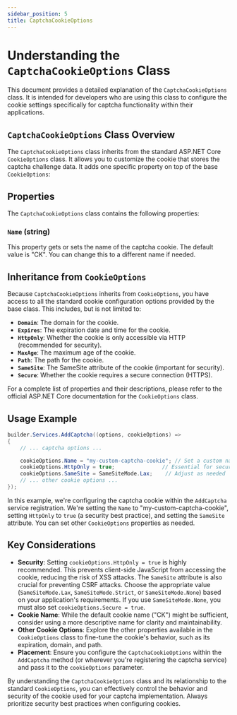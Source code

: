 ```yaml
---
sidebar_position: 5
title: CaptchaCookieOptions
---
```


# Understanding the `CaptchaCookieOptions` Class

This document provides a detailed explanation of the `CaptchaCookieOptions` class. It is intended for developers who are using this class to configure the cookie settings specifically for captcha functionality within their applications.

## `CaptchaCookieOptions` Class Overview

The `CaptchaCookieOptions` class inherits from the standard ASP.NET Core `CookieOptions` class. It allows you to customize the cookie that stores the captcha challenge data.  It adds one specific property on top of the base `CookieOptions`:

## Properties

The `CaptchaCookieOptions` class contains the following properties:

### `Name` (string)

This property gets or sets the name of the captcha cookie.  The default value is "CK".  You can change this to a different name if needed.

## Inheritance from `CookieOptions`

Because `CaptchaCookieOptions` inherits from `CookieOptions`, you have access to all the standard cookie configuration options provided by the base class.  This includes, but is not limited to:

*   **`Domain`**:  The domain for the cookie.
*   **`Expires`**: The expiration date and time for the cookie.
*   **`HttpOnly`**:  Whether the cookie is only accessible via HTTP (recommended for security).
*   **`MaxAge`**: The maximum age of the cookie.
*   **`Path`**: The path for the cookie.
*   **`SameSite`**: The SameSite attribute of the cookie (important for security).
*   **`Secure`**: Whether the cookie requires a secure connection (HTTPS).

For a complete list of properties and their descriptions, please refer to the official ASP.NET Core documentation for the `CookieOptions` class.

## Usage Example

```csharp
builder.Services.AddCaptcha((options, cookieOptions) =>
{
    // ... captcha options ...

    cookieOptions.Name = "my-custom-captcha-cookie"; // Set a custom name
    cookieOptions.HttpOnly = true;               // Essential for security
    cookieOptions.SameSite = SameSiteMode.Lax;    // Adjust as needed
    // ... other cookie options ...
});
```
In this example, we're configuring the captcha cookie within the `AddCaptcha` service registration.  We're setting the `Name` to "my-custom-captcha-cookie", setting `HttpOnly` to `true` (a security best practice), and setting the `SameSite` attribute. You can set other `CookieOptions` properties as needed.

## Key Considerations
- **Security**: Setting `cookieOptions.HttpOnly = true` is highly recommended. This prevents client-side JavaScript from accessing the cookie, reducing the risk of XSS attacks. The `SameSite` attribute is also crucial for preventing CSRF attacks. Choose the appropriate value (`SameSiteMode.Lax`, `SameSiteMode.Strict`, or `SameSiteMode.None`) based on your application's requirements. If you use `SameSiteMode.None`, you must also set `cookieOptions.Secure = true`.
- **Cookie Name**: While the default cookie name ("CK") might be sufficient, consider using a more descriptive name for clarity and maintainability.
- **Other Cookie Options**: Explore the other properties available in the `CookieOptions` class to fine-tune the cookie's behavior, such as its expiration, domain, and path.
- **Placement**: Ensure you configure the `CaptchaCookieOptions` within the `AddCaptcha` method (or wherever you're registering the captcha service) and pass it to the `cookieOptions` parameter.

By understanding the `CaptchaCookieOptions` class and its relationship to the standard `CookieOptions`, you can effectively control the behavior and security of the cookie used for your captcha implementation.  Always prioritize security best practices when configuring cookies.